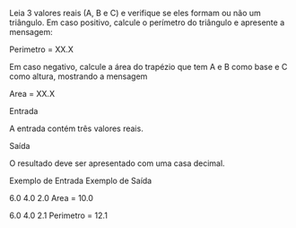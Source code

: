 Leia 3 valores reais (A, B e C) e verifique se eles formam ou não um triângulo. Em caso positivo, calcule o perímetro do triângulo e apresente a mensagem:

Perimetro = XX.X

Em caso negativo, calcule a área do trapézio que tem A e B como base e C como altura, mostrando a mensagem

Area = XX.X

Entrada

A entrada contém três valores reais.

Saída

O resultado deve ser apresentado com uma casa decimal.
 
Exemplo de Entrada 	Exemplo de Saída

6.0 4.0 2.0         Area = 10.0

6.0 4.0 2.1         Perimetro = 12.1
